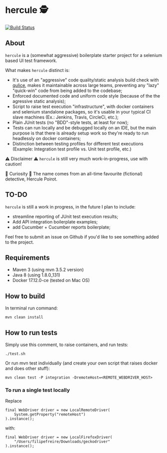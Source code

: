 # hercule 🕵️

[![Build Status](https://travis-ci.org/filfreire/hercule.svg?branch=master)](https://travis-ci.org/filfreire/hercule)

## About

`hercule` is a (somewhat aggressive) boilerplate starter project for a selenium based UI test framework.

What makes `hercule` distinct is:

- It's use of an "aggressive" code quality/static analysis build check with [qulice](https://www.qulice.com/), makes it maintainable across large teams, preventing any "lazy" "quick-win" code from being added to the codebase;
- Enforced documented code and uniform code style (because of the the agressive static analysis);
- Script to raise test execution "infrastructure", with docker containers and selenium standalone packages, so it's usable in your typical CI slave machines (Ex.: Jenkins, Travis, CircleCi, etc.);
- Plain JUnit tests (no "BDD"-style tests, at least for now);
- Tests can run locally and be debugged locally on an IDE, but the main purpose is that there is already setup work so they're ready to run headlessly on docker containers;
- Distinction between testing profiles for different test executions (Example: Integration test profile vs. Unit test profile, etc.)

⚠️ Disclaimer ⚠️ `hercule` is still very much work-in-progress, use with caution!

🤫 Curiosity 🤫 The name comes from an all-time favourite (fictional) detective, Hercule Poirot.

## TO-DO

`hercule` is still a work in progress, in the future I plan to include:

- streamline reporting of JUnit test execution results;
- Add API integration boilerplate examples;
- add Cucumber + Cucumber reports boilerplate;

Feel free to submit an issue on Github if you'd like to see something added to the project.

## Requirements

- Maven 3 (using mvn 3.5.2 version)
- Java 8  (using 1.8.0\_131)
- Docker 17.12.0-ce (tested on Mac OS)

## How to build

In terminal run command:
```
mvn clean install
```

## How to run tests

Simply use this comment, to raise containers, and run tests:
```
./test.sh
```


Or run mvn test individually (and create your own script that raises docker and does other stuff):
```
mvn clean test -P integration -DremoteHost=<REMOTE_WEBDRIVER_HOST>
```

### To run a single test locally

Replace
```
final WebDriver driver = new LocalRemoteDriver(
    System.getProperty("remoteHost")
).instance();
```

with:
```
final WebDriver driver = new LocalFirefoxDriver(
    "/Users/filipefreire/Downloads/geckodriver"
).instance();
```
